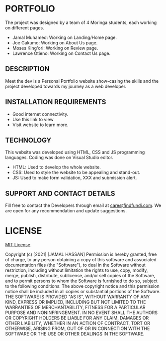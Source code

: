 # PORTFOLIO
The project was designed by a team of 4 Moringa students, each working on different pages.
* Jamal Muhamed: Working on Landing/Home page.
* Joe Gakumo: Working on About Us page.
* Moses King'ori: Working on Review page.
* Lawrence Otieno: Working on Contact Us page.


## DESCRIPTION

Meet the dev is a Personal Portfolio website show-casing the skills and the project developed towards 
my journey as a web developer.

## INSTALLATION REQUIREMENTS
* Good internet connectivity.
* Use this link to view 
* Visit website to learn more.


## TECHNOLOGY
This website was developed using HTML, CSS and JS programming languages. Coding was done on Visual Studio editor.
* HTML: Used to develop the whole website.
* CSS: Used to style the website to be appealing and stand-out.
* JS: Used to make form validation, XXX and submission alert. 


## SUPPORT AND CONTACT DETAILS
Fill free to contact the Developers through email at care@findfundi.com.
We are open for any recommendation and update suggestions.


# LICENSE
[MIT License](https://choosealicense.com/licenses/mit/).

Copyright (c) [2021] [JAMAL HASSAN]
Permission is hereby granted, free of charge, to any person obtaining a copy
of this software and associated documentation files (the "Software"), to deal
in the Software without restriction, including without limitation the rights
to use, copy, modify, merge, publish, distribute, sublicense, and/or sell
copies of the Software, and to permit persons to whom the Software is
furnished to do so, subject to the following conditions:
The above copyright notice and this permission notice shall be included in all
copies or substantial portions of the Software.
THE SOFTWARE IS PROVIDED "AS IS", WITHOUT WARRANTY OF ANY KIND, EXPRESS OR
IMPLIED, INCLUDING BUT NOT LIMITED TO THE WARRANTIES OF MERCHANTABILITY,
FITNESS FOR A PARTICULAR PURPOSE AND NONINFRINGEMENT. IN NO EVENT SHALL THE
AUTHORS OR COPYRIGHT HOLDERS BE LIABLE FOR ANY CLAIM, DAMAGES OR OTHER
LIABILITY, WHETHER IN AN ACTION OF CONTRACT, TORT OR OTHERWISE, ARISING FROM,
OUT OF OR IN CONNECTION WITH THE SOFTWARE OR THE USE OR OTHER DEALINGS IN THE
SOFTWARE.